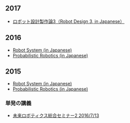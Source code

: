 <h2>2017</h2>
<ul>
 	<li><a href="https://lab.ueda.asia/?page_id=1767">ロボット設計製作論3（Robot Design 3, in Japanese）</a></li>
</ul>
<h2>2016</h2>
<ul>
 	<li><a href="https://lab.ueda.asia/?page_id=1152">Robot System (in Japanese)</a></li>
 	<li><a href="https://lab.ueda.asia/?page_id=1233">Probabilistic Robotics (in Japanese)</a></li>
</ul>
<h2>2015</h2>
<ul>
 	<li><a href="https://lab.ueda.asia/?page_id=169">Robot System (in Japanese)</a></li>
 	<li><a href="https://lab.ueda.asia/?page_id=180">Probabilistic Robotics (in Japanese)</a></li>
</ul>
<h3>単発の講義</h3>
<ul>
 	<li><a href="https://lab.ueda.asia/?presenpress=2016%e5%b9%b4%e5%ba%a6-%e6%9c%aa%e6%9d%a5%e3%83%ad%e3%83%9c%e3%83%86%e3%82%a3%e3%82%af%e3%82%b9%e7%b7%8f%e5%90%88%e3%82%bb%e3%83%9f%e3%83%8a%e3%83%bc%ef%bc%92">未来ロボティクス総合セミナー2 2016/7/13</a></li>
</ul>
